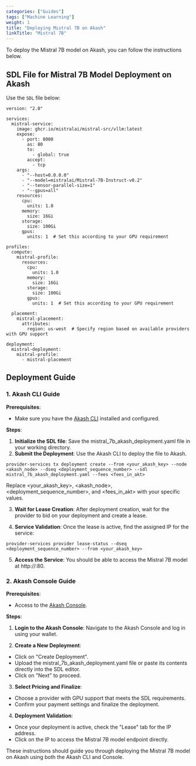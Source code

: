```yaml
---
categories: ["Guides"]
tags: ["Machine Learning"]
weight: 1
title: "Deploying Mistral 7B on Akash"
linkTitle: "Mistral 7B"
---
```


To deploy the Mistral 7B model on Akash, you can follow the instructions below.

## SDL File for Mistral 7B Model Deployment on Akash

Use the `SDL` file below:

```
version: "2.0"

services:
  mistral-service:
    image: ghcr.io/mistralai/mistral-src/vllm:latest
    expose:
      - port: 8000
        as: 80
        to:
          - global: true
        accept:
          - tcp
    args:
      - "--host=0.0.0.0"
      - "--model=mistralai/Mistral-7B-Instruct-v0.2"
      - "--tensor-parallel-size=1"
      - "--gpus=all"
    resources:
      cpu:
        units: 1.0
      memory:
        size: 16Gi 
      storage:
        size: 100Gi
      gpus:
        units: 1  # Set this according to your GPU requirement

profiles:
  compute:
    mistral-profile:
      resources:
        cpu:
          units: 1.0
        memory:
          size: 16Gi
        storage:
          size: 100Gi
        gpus:
          units: 1  # Set this according to your GPU requirement

  placement:
    mistral-placement:
      attributes:
        region: us-west  # Specify region based on available providers with GPU support

deployment:
  mistral-deployment:
    mistral-profile:
      - mistral-placement
```

## Deployment Guide

### 1. Akash CLI Guide 

**Prerequisites**:
- Make sure you have the [Akash CLI](/docs/getting-started/quickstart-guides/akash-cli/) installed and configured.

**Steps**:
1. **Initialize the SDL file**: Save the mistral_7b_akash_deployment.yaml file in your working directory.
2. **Submit the Deployment**: Use the Akash CLI to deploy the file to Akash.
```
provider-services tx deployment create --from <your_akash_key> --node <akash_node> --dseq <deployment_sequence_number> --sdl mistral_7b_akash_deployment.yaml --fees <fees_in_akt>
```

Replace <your_akash_key>, <akash_node>, <deployment_sequence_number>, and <fees_in_akt> with your specific values.

3. **Wait for Lease Creation**: After deployment creation, wait for the provider to bid on your deployment and create a lease.

4. **Service Validation**: Once the lease is active, find the assigned IP for the service:
```
provider-services provider lease-status --dseq <deployment_sequence_number> --from <your_akash_key>
```

5. **Access the Service**: You should be able to access the Mistral 7B model at http://<provider-ip>:80.

### 2. Akash Console Guide

**Prerequisites**:

- Access to the [Akash Console](https://console.akash.network/).

**Steps**:

1. **Login to the Akash Console**: Navigate to the Akash Console and log in using your wallet.

2. **Create a New Deployment**:

- Click on "Create Deployment".
- Upload the mistral_7b_akash_deployment.yaml file or paste its contents directly into the SDL editor.
- Click on "Next" to proceed.

3. **Select Pricing and Finalize**:

- Choose a provider with GPU support that meets the SDL requirements.
- Confirm your payment settings and finalize the deployment.

4. **Deployment Validation**:

- Once your deployment is active, check the "Lease" tab for the IP address.
- Click on the IP to access the Mistral 7B model endpoint directly.

These instructions should guide you through deploying the Mistral 7B model on Akash using both the Akash CLI and Console.
